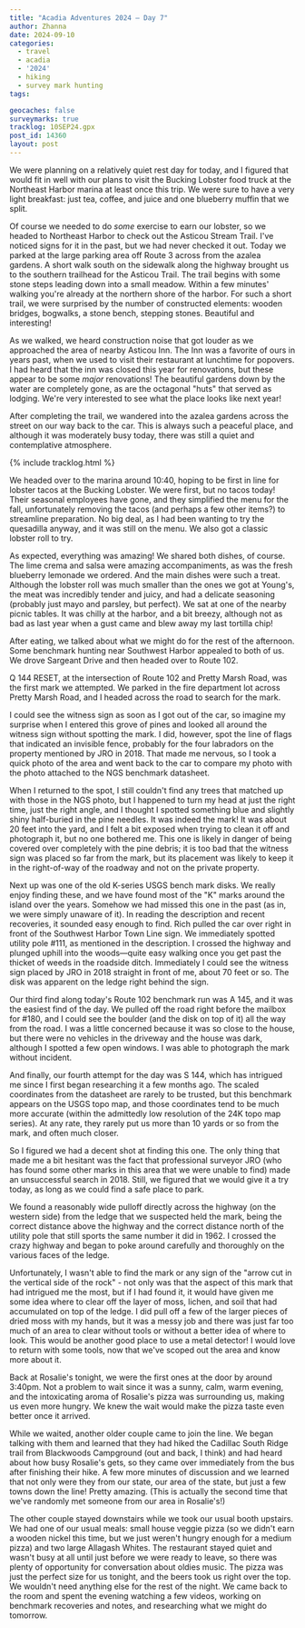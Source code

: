 ```yaml
---
title: "Acadia Adventures 2024 – Day 7"
author: Zhanna
date: 2024-09-10
categories: 
  - travel
  - acadia
  - '2024'
  - hiking
  - survey mark hunting
tags:

geocaches: false
surveymarks: true
tracklog: 10SEP24.gpx
post_id: 14360
layout: post
---
```


We were planning on a relatively quiet rest day for today, and I figured that would fit in well with our plans to visit the Bucking Lobster food truck at the Northeast Harbor marina at least once this trip. We were sure to have a very light breakfast: just tea, coffee, and juice and one blueberry muffin that we split. 

Of course we needed to do _some_ exercise to earn our lobster, so we headed to Northeast Harbor to check out the Asticou Stream Trail.  I've noticed signs for it in the past, but we had never checked it out. Today we parked at the large parking area off Route 3 across from the azalea gardens. A short walk south on the sidewalk along the highway brought us to the southern trailhead for the Asticou Trail. The trail begins with some stone steps leading down into a small meadow. Within a few minutes' walking you're already at the northern shore of the harbor. For such a short trail, we were surprised by the number of constructed elements: wooden bridges, bogwalks, a stone bench, stepping stones. Beautiful and interesting! 

As we walked, we heard construction noise that got louder as we approached the area of nearby Asticou Inn. The Inn was a favorite of ours in years past, when we used to visit their restaurant at lunchtime for popovers. I had heard that the inn was closed this year for renovations, but these appear to be some _major_ renovations! The beautiful gardens down by the water are completely gone, as are the octagonal "huts" that served as lodging. We're very interested to see what the place looks like next year!

After completing the trail, we wandered into the azalea gardens across the street on our way back to the car. This is always such a peaceful place, and although it was moderately busy today, there was still a quiet and contemplative atmosphere. 

{% include tracklog.html %}

We headed over to the marina around 10:40, hoping to be first in line for lobster tacos at the Bucking Lobster. We were first, but no tacos today! Their seasonal employees have gone, and they simplified the menu for the fall, unfortunately removing the tacos (and perhaps a few other items?) to streamline preparation. No big deal, as I had been wanting to try the quesadilla anyway, and it was still on the menu. We also got a classic lobster roll to try.

As expected, everything was amazing! We shared both dishes, of course. The lime crema and salsa were amazing accompaniments, as was the fresh blueberry lemonade we ordered. And the main dishes were such a treat. Although the lobster roll was much smaller than the ones we got at Young's, the meat was incredibly tender and juicy, and had a delicate seasoning (probably just mayo and parsley, but perfect). We sat at one of the nearby picnic tables. It was chilly at the harbor, and a bit breezy, although not as bad as last year when a gust came and blew away my last tortilla chip!

After eating, we talked about what we might do for the rest of the afternoon. Some benchmark hunting near Southwest Harbor appealed to both of us. We drove Sargeant Drive and then headed over to Route 102.

Q 144 RESET, at the intersection of Route 102 and Pretty Marsh Road, was the first mark we attempted. We parked in the fire department lot across Pretty Marsh Road, and I headed across the road to search for the mark. 
  
I could see the witness sign as soon as I got out of the car, so imagine my surprise when I entered this grove of pines and looked all around the witness sign without spotting the mark. I did, however, spot the line of flags that indicated an invisible fence, probably for the four labradors on the property mentioned by JRO in 2018. That made me nervous, so I took a quick photo of the area and went back to the car to compare my photo with the photo attached to the NGS benchmark datasheet.

When I returned to the spot, I still couldn't find any trees that matched up with those in the NGS photo, but I happened to turn my head at just the right time, just the right angle, and I thought I spotted something blue and slightly shiny half-buried in the pine needles. It was indeed the mark! It was about 20 feet into the yard, and I felt a bit exposed when trying to clean it off and photograph it, but no one bothered me. This one is likely in danger of being covered over completely with the pine debris; it is too bad that the witness sign was placed so far from the mark, but its placement was likely to keep it in the right-of-way of the roadway and not on the private property.

Next up was one of the old K-series USGS bench mark disks. We really enjoy finding these, and we have found most of the "K" marks around the island over the years. Somehow we had missed this one in the past (as in, we were simply unaware of it). In reading the description and recent recoveries, it sounded easy enough to find. Rich pulled the car over right in front of the Southwest Harbor Town Line sign. We immediately spotted utility pole #111, as mentioned in the description. I crossed the highway and plunged uphill into the woods—quite easy walking once you get past the thicket of weeds in the roadside ditch. Immediately I could see the witness sign placed by JRO in 2018 straight in front of me, about 70 feet or so. The disk was apparent on the ledge right behind the sign. 

Our third find along today's Route 102 benchmark run was A 145, and it was the easiest find of the day. We pulled off the road right before the mailbox for #180, and I could see the boulder (and the disk on top of it) all the way from the road. I was a little concerned because it was so close to the house, but there were no vehicles in the driveway and the house was dark, although I spotted a few open windows. I was able to photograph the mark without incident.

And finally, our fourth attempt for the day was S 144, which has intrigued me since I first began researching it a few months ago. The scaled coordinates from the datasheet are rarely to be trusted, but this benchmark appears on the USGS topo map, and those coordinates tend to be much more accurate (within the admittedly low resolution of the 24K topo map series). At any rate, they rarely put us more than 10 yards or so from the mark, and often much closer.   
  
So I figured we had a decent shot at finding this one. The only thing that made me a bit hesitant was the fact that professional surveyor JRO (who has found some other marks in this area that we were unable to find) made an unsuccessful search in 2018. Still, we figured that we would give it a try today, as long as we could find a safe place to park.

We found a reasonably wide pulloff directly across the highway (on the western side) from the ledge that we suspected held the mark, being the correct distance above the highway and the correct distance north of the utility pole that still sports the same number it did in 1962. I crossed the crazy highway and began to poke around carefully and thoroughly on the various faces of the ledge.

Unfortunately, I wasn't able to find the mark or any sign of the "arrow cut in the vertical side of the rock" - not only was that the aspect of this mark that had intrigued me the most, but if I had found it, it would have given me some idea where to clear off the layer of moss, lichen, and soil that had accumulated on top of the ledge. I did pull off a few of the larger pieces of dried moss with my hands, but it was a messy job and there was just far too much of an area to clear without tools or without a better idea of where to look. This would be another good place to use a metal detector! I would love to return with some tools, now that we've scoped out the area and know more about it.

Back at Rosalie's tonight, we were the first ones at the door by around 3:40pm. Not a problem to wait since it was a sunny, calm, warm evening, and the intoxicating aroma of Rosalie's pizza was surrounding us, making us even more hungry. We knew the wait would make the pizza taste even better once it arrived. 

While we waited, another older couple came to join the line. We began talking with them and learned that they had hiked the Cadillac South Ridge trail from Blackwoods Campground (out and back, I think) and had heard about how busy Rosalie's gets, so they came over immediately from the bus after finishing their hike. A few more minutes of discussion and we learned that not only were they from our state, our area of the state, but just a few towns down the line! Pretty amazing. (This is actually the second time that we've randomly met someone from our area in Rosalie's!)

The other couple stayed downstairs while we took our usual booth upstairs. We had one of our usual meals: small house veggie pizza (so we didn't earn a wooden nickel this time, but we just weren't hungry enough for a medium pizza) and two large Allagash Whites. The restaurant stayed quiet and wasn't busy at all until just before we were ready to leave, so there was plenty of opportunity for conversation about oldies music. The pizza was just the perfect size for us tonight, and the beers took us right over the top. We wouldn't need anything else for the rest of the night. We came back to the room and spent the evening watching a few videos, working on benchmark recoveries and notes, and researching what we might do tomorrow.